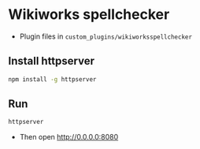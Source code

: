 # Wikiworks spellchecker

- Plugin files in `custom_plugins/wikiworksspellchecker`

## Install httpserver
```bash
npm install -g httpserver
```

## Run
```bash
httpserver
```
- Then open http://0.0.0.0:8080